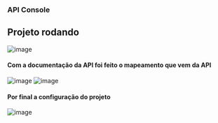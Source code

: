 ### API Console

## Projeto rodando

![image](https://user-images.githubusercontent.com/91328590/189550963-fdf84753-7005-433c-b0bd-1edb4a17219f.png)



#### Com a documentação da API foi feito o mapeamento que vem da API



![image](https://user-images.githubusercontent.com/91328590/189551006-ea997ce8-ba0c-4643-b75f-95a6b66b62ef.png)
![image](https://user-images.githubusercontent.com/91328590/189551016-8203406a-0ac5-4a0e-bda7-060ebab96b84.png)

#### Por final a configuração do projeto 


![image](https://user-images.githubusercontent.com/91328590/189551182-79fec513-e5c5-4b82-8e23-8a85604e71c7.png)

